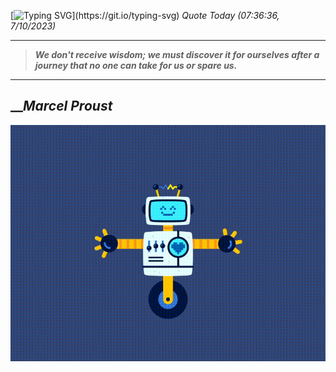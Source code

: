 [![Typing SVG](https://readme-typing-svg.herokuapp.com?font=Press+Start+2P&color=C2F784&size=35&width=900&height=100&lines=Hello+World%2C+I'm+Hung+!)](https://git.io/typing-svg) 
_Quote Today (07:36:36, 7/10/2023)_
___
>**_We don't receive wisdom; we must discover it for ourselves after a journey that no one can take for us or spare us._**
___

## __**_Marcel Proust_**

![RobotDance](src/assets/images/robot-dancing-dribble.gif?style=center)
